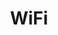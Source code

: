 ---
title: WiFi
price: R35 000
limit: 1
logo: wifi-jhb.png
large-logo: wifi-header.png
logo_size: 100

# Expo info
expo: yes
banners: 1

#benefits
passes: 1
discount_disabled: true

exclusive:
    - Exclusive logo on printed WIFI ticket for each delegate
    - Exclusive logo on WIFI signage in each track room
    
sold_out: no
order: 110
---